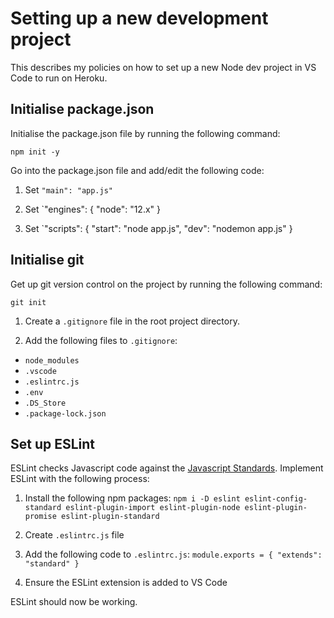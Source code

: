 # Setting up a new development project

This describes my policies on how to set up a new Node dev project in VS Code to run on Heroku.

## Initialise package.json

Initialise the package.json file by running the following command:

`npm init -y`

Go into the package.json file and add/edit the following code:

1. Set `"main": "app.js"`

2. Set `"engines": { "node": "12.x" } 

3. Set `"scripts": { "start": "node app.js", "dev": "nodemon app.js" }

## Initialise git

Get up git version control on the project by running the following command:

`git init`

1. Create a `.gitignore` file in the root project directory. 

2. Add the following files to `.gitignore`:

  * `node_modules`
  * `.vscode`
  * `.eslintrc.js`
  * `.env`
  * `.DS_Store`
  * `.package-lock.json`

## Set up ESLint

ESLint checks Javascript code against the [Javascript Standards](https://github.com/standard/standard). Implement ESLint with the following process:

1. Install the following npm packages: `npm i -D eslint eslint-config-standard eslint-plugin-import eslint-plugin-node eslint-plugin-promise eslint-plugin-standard`

2. Create `.eslintrc.js` file

3. Add the following code to `.eslintrc.js`: `module.exports = { "extends": "standard" }`

4. Ensure the ESLint extension is added to VS Code

ESLint should now be working.



